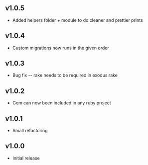 ## v1.0.5

* Added helpers folder + module to do cleaner and prettier prints

## v1.0.4

* Custom migrations now runs in the given order

## v1.0.3

* Bug fix -- rake needs to be required in exodus.rake

## v1.0.2

* Gem can now been included in any ruby project

## v1.0.1

* Small refactoring

## v1.0.0

* Initial release